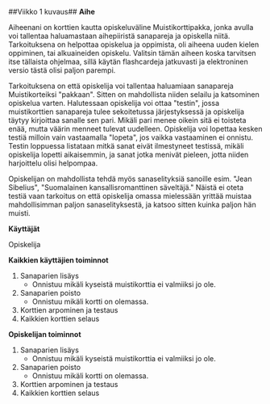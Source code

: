 ##Viikko 1 kuvaus##
**Aihe**


Aiheenani on korttien kautta opiskeluväline Muistikorttipakka, jonka avulla voi tallentaa haluamastaan aihepiiristä sanapareja ja opiskella niitä.
Tarkoituksena on helpottaa opiskelua ja oppimista, oli aiheena uuden kielen oppiminen, tai alkuaineiden opiskelu. Valitsin tämän aiheen koska tarvitsen itse tällaista ohjelmaa, sillä käytän flashcardeja jatkuvasti ja elektroninen versio tästä olisi paljon parempi.

Tarkoituksena on että opiskelija voi tallentaa haluamiaan sanapareja Muistikorteiksi "pakkaan". Sitten on mahdollista niiden selailu ja katsominen opiskelua varten. Halutessaan opiskelija voi ottaa "testin", jossa muistikorttien sanapareja tulee sekoitetussa järjestyksessä ja opiskelija täytyy kirjoittaa sanalle sen pari. Mikäli pari menee oikein sitä ei toisteta enää, mutta väärin menneet tulevat uudelleen. Opiskelija voi lopettaa kesken testiä milloin vain vastaamalla "lopeta", jos vaikka vastaaminen ei onnistu. Testin loppuessa listataan mitkä sanat eivät ilmestyneet testissä, mikäli opiskelija lopetti aikaisemmin, ja sanat jotka menivät pieleen, jotta niiden harjoittelu olisi helpompaa.

Opiskelijan on mahdollista tehdä myös sanaselityksiä sanoille esim. "Jean Sibelius", "Suomalainen kansallisromanttinen säveltäjä." Näistä ei oteta testiä vaan tarkoitus on että opiskelija omassa mielessään yrittää muistaa mahdollisimman paljon sanaselityksestä, ja katsoo sitten kuinka paljon hän muisti.


**Käyttäjät**

Opiskelija


**Kaikkien käyttäjien toiminnot**

1. Sanaparien lisäys
	* Onnistuu mikäli kyseistä muistikorttia ei valmiiksi jo ole.
2. Sanaparien poisto
	* Onnistuu mikäli kortti on olemassa.
3. Korttien arpominen ja testaus
4. Kaikkien korttien selaus


**Opiskelijan toiminnot**

1. Sanaparien lisäys
	* Onnistuu mikäli kyseistä muistikorttia ei valmiiksi jo ole.
2. Sanaparien poisto
	* Onnistuu mikäli kortti on olemassa.
3. Korttien arpominen ja testaus
4. Kaikkien korttien selaus
